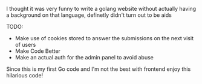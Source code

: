 I thought it was very funny to write a golang website without actually having a background on that language, definetly didn't turn out to be aids

TODO:
- Make use of cookies stored to answer the submissions on the next visit of users
- Make Code Better
- Make an actual auth for the admin panel to avoid abuse

Since this is my first Go code and I'm not the best with frontend enjoy this hilarious code!
